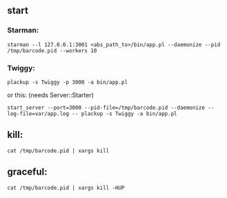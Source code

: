 ## start

### Starman:
`starman --l 127.0.0.1:3001 <abs_path_to>/bin/app.pl --daemonize --pid /tmp/barcode.pid --workers 10`

### Twiggy:
`plackup -s Twiggy -p 3000 -a bin/app.pl`

or this: (needs Server::Starter)

`start_server --port=3000 --pid-file=/tmp/barcode.pid --daemonize --log-file=var/app.log -- plackup -s Twiggy -a bin/app.pl`

## kill:
`cat /tmp/barcode.pid | xargs kill`

## graceful:
`cat /tmp/barcode.pid | xargs kill -HUP`
